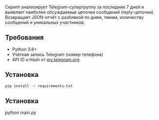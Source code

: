 Скрипт анализирует Telegram-супергруппу за последние 7 дней и выявляет наиболее обсуждаемые цепочки сообщений (reply-цепочки).  
Возвращает JSON-отчёт с разбивкой по дням, темам, количеству сообщений и уникальных участников.

## Требования

- Python 3.8+
- Учётная запись Telegram (номер телефона)
- API ID и Hash от [my.telegram.org](https://my.telegram.org)

## Установка

```bash
pip install -r requirements.txt
```
## Установка
python main.py
